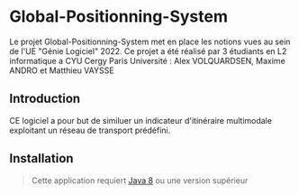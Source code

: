 # Global-Positionning-System
Le projet Global-Positionning-System met en place les notions vues au sein de l'UE "Génie Logiciel" 2022. Ce projet a été réalisé par 3 étudiants en L2 informatique a CYU Cergy Paris Université : Alex VOLQUARDSEN, Maxime ANDRO et Matthieu VAYSSE
## Introduction
CE logiciel a pour but de similuer un indicateur d'itinéraire multimodale exploitant un réseau de transport prédéfini.
## Installation
> Cette application requiert [Java 8](https://www.oracle.com/fr/java/technologies/javase/javase8-archive-downloads.html) ou une version supérieur

